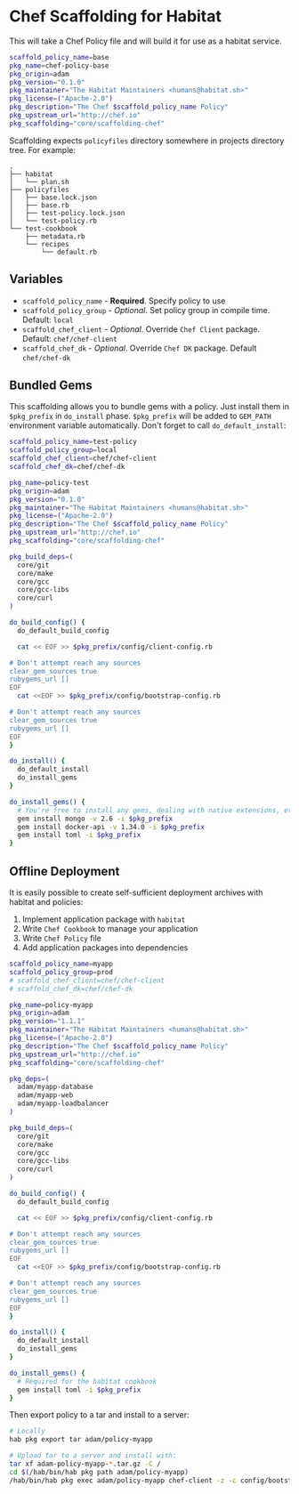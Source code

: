 # Chef Scaffolding for Habitat

This will take a Chef Policy file and will build it for use as a habitat service.

```bash
scaffold_policy_name=base
pkg_name=chef-policy-base
pkg_origin=adam
pkg_version="0.1.0"
pkg_maintainer="The Habitat Maintainers <humans@habitat.sh>"
pkg_license=("Apache-2.0")
pkg_description="The Chef $scaffold_policy_name Policy"
pkg_upstream_url="http://chef.io"
pkg_scaffolding="core/scaffolding-chef"
```

Scaffolding expects `policyfiles` directory somewhere in projects directory tree. For example:

```
.
├── habitat
│   └── plan.sh
├── policyfiles
│   ├── base.lock.json
│   ├── base.rb
│   ├── test-policy.lock.json
│   └── test-policy.rb
└── test-cookbook
    ├── metadata.rb
    └── recipes
        └── default.rb
```

## Variables

* `scaffold_policy_name` - **Required**. Specify policy to use
* `scaffold_policy_group` - *Optional*. Set policy group in compile time. Default: `local`
* `scaffold_chef_client` - *Optional*. Override `Chef Client` package. Default: `chef/chef-client`
* `scaffold_chef_dk` - *Optional*. Override `Chef DK` package. Default `chef/chef-dk`

## Bundled Gems

This scaffolding allows you to bundle gems with a policy. Just install them in `$pkg_prefix` in `do_install` phase.
`$pkg_prefix` will be added to `GEM_PATH` environment variable automatically. Don't forget to call `do_default_install`:

```bash
scaffold_policy_name=test-policy
scaffold_policy_group=local
scaffold_chef_client=chef/chef-client
scaffold_chef_dk=chef/chef-dk

pkg_name=policy-test
pkg_origin=adam
pkg_version="0.1.0"
pkg_maintainer="The Habitat Maintainers <humans@habitat.sh>"
pkg_license=("Apache-2.0")
pkg_description="The Chef $scaffold_policy_name Policy"
pkg_upstream_url="http://chef.io"
pkg_scaffolding="core/scaffolding-chef"

pkg_build_deps=(
  core/git
  core/make
  core/gcc
  core/gcc-libs
  core/curl
)

do_build_config() {
  do_default_build_config

  cat << EOF >> $pkg_prefix/config/client-config.rb

# Don't attempt reach any sources
clear_gem_sources true
rubygems_url []
EOF
  cat <<EOF >> $pkg_prefix/config/bootstrap-config.rb

# Don't attempt reach any sources
clear_gem_sources true
rubygems_url []
EOF
}

do_install() {
  do_default_install
  do_install_gems
}

do_install_gems() {
  # You're free to install any gems, dealing with native extensions, etc
  gem install mongo -v 2.6 -i $pkg_prefix
  gem install docker-api -v 1.34.0 -i $pkg_prefix
  gem install toml -i $pkg_prefix
}

```

## Offline Deployment

It is easily possible to create self-sufficient deployment archives with habitat and policies:

1. Implement application package with `habitat`
1. Write `Chef Cookbook` to manage your application
1. Write `Chef Policy` file
1. Add application packages into dependencies

```bash
scaffold_policy_name=myapp
scaffold_policy_group=prod
# scaffold_chef_client=chef/chef-client
# scaffold_chef_dk=chef/chef-dk

pkg_name=policy-myapp
pkg_origin=adam
pkg_version="1.1.1"
pkg_maintainer="The Habitat Maintainers <humans@habitat.sh>"
pkg_license=("Apache-2.0")
pkg_description="The Chef $scaffold_policy_name Policy"
pkg_upstream_url="http://chef.io"
pkg_scaffolding="core/scaffolding-chef"

pkg_deps=(
  adam/myapp-database
  adam/myapp-web
  adam/myapp-loadbalancer
)

pkg_build_deps=(
  core/git
  core/make
  core/gcc
  core/gcc-libs
  core/curl
)

do_build_config() {
  do_default_build_config

  cat << EOF >> $pkg_prefix/config/client-config.rb

# Don't attempt reach any sources
clear_gem_sources true
rubygems_url []
EOF
  cat <<EOF >> $pkg_prefix/config/bootstrap-config.rb

# Don't attempt reach any sources
clear_gem_sources true
rubygems_url []
EOF
}

do_install() {
  do_default_install
  do_install_gems
}

do_install_gems() {
  # Required for the habitat cookbook
  gem install toml -i $pkg_prefix
}
```

Then export policy to a tar and install to a server:

```bash
# Locally
hab pkg export tar adam/policy-myapp

# Upload tar to a server and install with:
tar xf adam-policy-myapp-*.tar.gz -C /
cd $(/hab/bin/hab pkg path adam/policy-myapp)
/hab/bin/hab pkg exec adam/policy-myapp chef-client -z -c config/bootstrap-config.rb
```
